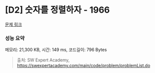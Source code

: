 # [D2] 숫자를 정렬하자 - 1966 

[문제 링크](https://swexpertacademy.com/main/code/problem/problemDetail.do?contestProbId=AV5PrmyKAWEDFAUq) 

### 성능 요약

메모리: 21,300 KB, 시간: 149 ms, 코드길이: 796 Bytes



> 출처: SW Expert Academy, https://swexpertacademy.com/main/code/problem/problemList.do